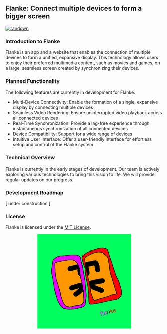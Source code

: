 ## Flanke: Connect multiple devices to form a bigger screen

[![randown](https://aqclf.xyz/randown/randown.svg)](https://aqclf.xyz/randown?username=aquaticcalf&reponame=flanke)

### Introduction to Flanke

Flanke is an app and a website that enables the connection of multiple devices to form a unified, expansive display. This technology allows users to enjoy their preferred multimedia content, such as movies and games, on a large, seamless screen created by synchronizing their devices.

### Planned Functionality

The following features are currently in development for Flanke:

- Multi-Device Connectivity: Enable the formation of a single, expansive display by connecting multiple devices
- Seamless Video Rendering: Ensure uninterrupted video playback across all connected devices
- Real-Time Synchronization: Provide a lag-free experience through instantaneous synchronization of all connected devices
- Device Compatibility: Support for a wide range of devices
- Intuitive User Interface: Offer a user-friendly interface for effortless setup and control of the Flanke system

### Technical Overview

Flanke is currently in the early stages of development. Our team is actively exploring various technologies to bring this vision to life. We will provide regular updates on our progress.

### Development Roadmap

[ under construction ]

### License

Flanke is licensed under the [MIT License](license.md).

<p align="center">
  <img src="flanke.png" width="300px">
</p>

